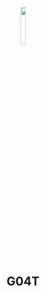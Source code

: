 <div align="center">
  <img src="https://user-images.githubusercontent.com/75542499/201376151-5554968e-a4a4-479c-9e2f-6808aa573a80.png" width="15%"/>
  <h1>G04T</h1>
</div>

